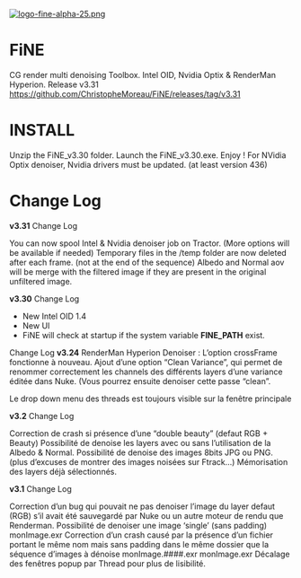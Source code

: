 [![logo-fine-alpha-25.png](https://i.postimg.cc/B6sz8w5P/logo-fine-alpha-25.png)](https://postimg.cc/wtf2Z2G9)
# FiNE
CG render multi denoising Toolbox. 
Intel OID, Nvidia Optix & RenderMan Hyperion.
Release v3.31
https://github.com/ChristopheMoreau/FiNE/releases/tag/v3.31

# INSTALL
Unzip the FiNE_v3.30 folder.
Launch the FiNE_v3.30.exe.
Enjoy !
For NVidia Optix denoiser, Nvidia drivers must be updated. (at least version 436)


# Change Log
**v3.31** Change Log

You can now spool Intel & Nvidia denoiser job on Tractor. (More options will be available if needed)
Temporary files in the /temp folder are now deleted after each frame. (not at the end of the sequence)
Albedo and Normal aov will be merge with the filtered image if they are present in the original unfiltered image.

**v3.30** Change Log
- New Intel OID 1.4
- New UI
- FiNE will check at startup if the system variable **FINE_PATH** exist. 

Change Log **v3.24**
RenderMan Hyperion Denoiser :
L’option crossFrame fonctionne à nouveau.
Ajout d’une option “Clean Variance”, qui permet de renommer correctement les channels des différents layers d’une variance éditée dans Nuke. (Vous pourrez ensuite denoiser cette passe “clean”.

Le drop down menu des threads est toujours visible sur la fenêtre principale


**v3.2** Change Log

Correction de crash si présence d’une “double beauty” (defaut RGB + Beauty)
Possibilité de denoise les layers avec ou sans l’utilisation de la Albedo & Normal.
Possibilité de denoise des images 8bits JPG ou PNG. (plus d’excuses de montrer des images noisées sur Ftrack…)
Mémorisation des layers déjà sélectionnés.


**v3.1** Change Log

Correction d’un bug qui pouvait ne pas denoiser l’image du layer defaut (RGB) s’il avait été sauvegardé par Nuke ou un autre moteur de rendu que Renderman.
Possibilité de denoiser une image ‘single’ (sans padding) monImage.exr
Correction d’un crash causé par la présence d’un fichier portant le même nom mais sans padding dans le même dossier que la séquence d’images à dénoise monImage.####.exr
monImage.exr
Décalage des fenêtres popup par Thread pour plus de lisibilité.
